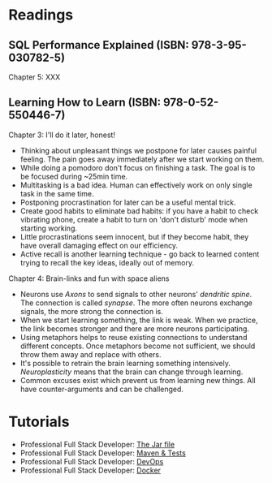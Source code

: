 # Readings

## SQL Performance Explained (ISBN: 978-3-95-030782-5)

Chapter 5: XXX

## Learning How to Learn (ISBN: 978-0-52-550446-7)

Chapter 3: I'll do it later, honest!

- Thinking about unpleasant things we postpone for later causes painful feeling. The pain goes away immediately after we
  start working on them.
- While doing a pomodoro don't focus on finishing a task. The goal is to be focused during ~25min time.
- Multitasking is a bad idea. Human can effectively work on only single task in the same time.
- Postponing procrastination for later can be a useful mental trick.
- Create good habits to eliminate bad habits: if you have a habit to check vibrating phone, create a habit to turn on
  'don't disturb' mode when starting working.
- Little procrastinations seem innocent, but if they become habit, they have overall damaging effect on our efficiency.
- Active recall is another learning technique - go back to learned content trying to recall the key ideas, ideally out
  of memory.

Chapter 4: Brain-links and fun with space aliens

- Neurons use _Axons_ to send signals to other neurons' _dendritic spine_. The connection is called _synapse_. The more
  often neurons exchange signals, the more strong the connection is.
- When we start learning something, the link is weak. When we practice, the link becomes stronger and there are
  more neurons participating.
- Using metaphors helps to reuse existing connections to understand different concepts. Once metaphors become not
  sufficient, we should throw them away and replace with others.
- It's possible to retrain the brain learning something intensively. _Neuroplasticity_ means that the brain can change
  through learning.
- Common excuses exist which prevent us from learning new things. All have counter-arguments and can be challenged.

# Tutorials

- Professional Full Stack Developer: [The Jar file](https://github.com/marcinciapa/tutorials/pull/69)
- Professional Full Stack Developer: [Maven & Tests](https://github.com/marcinciapa/tutorials/pull/70)
- Professional Full Stack Developer: [DevOps](https://github.com/marcinciapa/tutorials/pull/71)
- Professional Full Stack Developer: [Docker](https://github.com/marcinciapa/tutorials/pull/72)
